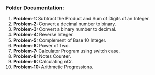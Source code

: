<h3>Folder Documentation: </h3>
<ol>
    <li><b>Problem-1: </b>Subtract the Product and Sum of Digits of an Integer.</li>
    <li><b>Problem-2: </b>Convert a decimal number to binary.</li>
    <li><b>Problem-3: </b>Convert a binary number to decimal.</li>
    <li><b>Problem-4: </b>Reverse Integer.</li>
    <li><b>Problem-5: </b>Complement of Base 10 Integer.</li>
    <li><b>Problem-6: </b>Power of Two.</li>
    <li><b>Problem-7: </b>Calculator Program using switch case.</li>
    <li><b>Problem-8: </b>Notes Counter.</li>
    <li><b>Problem-9: </b>Calculating nCr.</li>
    <li><b>Problem-10: </b>Arithmetic Progressions.</li>
</ol>
